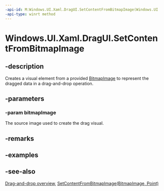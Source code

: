 ```yaml
---
-api-id: M:Windows.UI.Xaml.DragUI.SetContentFromBitmapImage(Windows.UI.Xaml.Media.Imaging.BitmapImage)
-api-type: winrt method
---
```


<!-- Method syntax
public void SetContentFromBitmapImage(Windows.UI.Xaml.Media.Imaging.BitmapImage bitmapImage)
-->

# Windows.UI.Xaml.DragUI.SetContentFromBitmapImage

## -description
Creates a visual element from a provided [BitmapImage](../windows.ui.xaml.media.imaging/bitmapimage.md) to represent the dragged data in a drag-and-drop operation.



## -parameters
### -param bitmapImage
The source image used to create the drag visual.

## -remarks

## -examples

## -see-also

[Drag-and-drop overview](/windows/uwp/design/input/drag-and-drop), [SetContentFromBitmapImage(BitmapImage, Point)](dragui_setcontentfrombitmapimage_1675457366.md)
